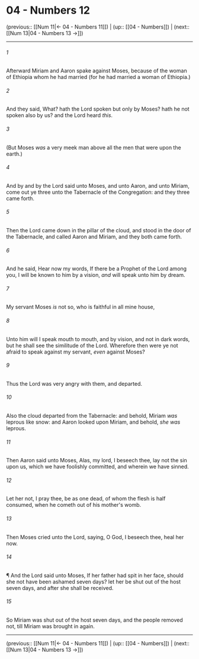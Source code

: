# 04 - Numbers 12

(previous:: [[Num 11|← 04 - Numbers 11]]) | (up:: [[04 - Numbers]]) | (next:: [[Num 13|04 - Numbers 13 →]])

***


###### 1 
Afterward Miriam and Aaron spake against Moses, because of the woman of Ethiopia whom he had married (for he had married a woman of Ethiopia.) 

###### 2 
And they said, What? hath the Lord spoken but only by Moses? hath he not spoken also by us? and the Lord heard _this_. 

###### 3 
(But Moses _was_ a very meek man above all the men that were upon the earth.) 

###### 4 
And by and by the Lord said unto Moses, and unto Aaron, and unto Miriam, come out ye three unto the Tabernacle of the Congregation: and they three came forth. 

###### 5 
Then the Lord came down in the pillar of the cloud, and stood in the door of the Tabernacle, and called Aaron and Miriam, and they both came forth. 

###### 6 
And he said, Hear now my words, If there be a Prophet of the Lord among you, I will be known to him by a vision, _and_ will speak unto him by dream. 

###### 7 
My servant Moses _is_ not so, who is faithful in all mine house, 

###### 8 
Unto him will I speak mouth to mouth, and by vision, and not in dark words, but he shall see the similitude of the Lord. Wherefore then were ye not afraid to speak against my servant, _even_ against Moses? 

###### 9 
Thus the Lord was very angry with them, and departed. 

###### 10 
Also the cloud departed from the Tabernacle: and behold, Miriam _was_ leprous like snow: and Aaron looked upon Miriam, and behold, _she was_ leprous. 

###### 11 
Then Aaron said unto Moses, Alas, my lord, I beseech thee, lay not the sin upon us, which we have foolishly committed, and wherein we have sinned. 

###### 12 
Let her not, I pray thee, be as one dead, of whom the flesh is half consumed, when he cometh out of his mother's womb. 

###### 13 
Then Moses cried unto the Lord, saying, O God, I beseech thee, heal her now. 

###### 14 
¶ And the Lord said unto Moses, If her father had spit in her face, should she not have been ashamed seven days? let her be shut out of the host seven days, and after she shall be received. 

###### 15 
So Miriam was shut out of the host seven days, and the people removed not, till Miriam was brought in again.

***

(previous:: [[Num 11|← 04 - Numbers 11]]) | (up:: [[04 - Numbers]]) | (next:: [[Num 13|04 - Numbers 13 →]])

